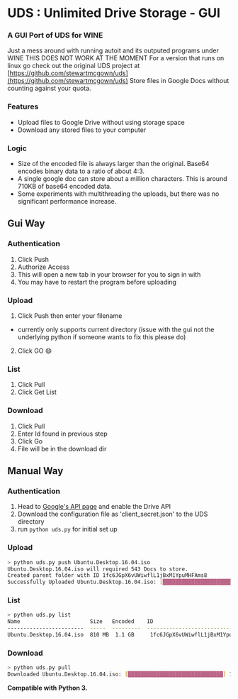 # UDS : Unlimited Drive Storage - GUI

### A GUI Port of UDS for WINE
Just a mess around with running autoit and its outputed programs under WINE
THIS DOES NOT WORK AT THE MOMENT
For a version that runs on linux go check out the original UDS project at [https://github.com/stewartmcgown/uds](https://github.com/stewartmcgown/uds)
Store files in Google Docs without counting against your quota.

### Features

- Upload files to Google Drive without using storage space
- Download any stored files to your computer

### Logic

- Size of the encoded file is always larger than the original. Base64 encodes binary data to a ratio of about 4:3.
- A single google doc can store about a million characters. This is around 710KB of base64 encoded data.
- Some experiments with multithreading the uploads, but there was no significant performance increase.


## Gui Way

### Authentication

1. Click Push
2. Authorize Access
3. This will open a new tab in your browser for you to sign in with
4. You may have to restart the program before uploading

### Upload

1. Click Push then enter your filename
- currently only supports current directory (issue with the gui not the underlying python if someone wants to fix this please do)
2. Click GO :smile:

### List

1. Click Pull
2. Click Get List

### Download

1. Click Pull
2. Enter Id found in previous step
3. Click Go
4. File will be in the download dir


## Manual Way

### Authentication

1. Head to [Google's API page](https://developers.google.com/drive/api/v3/quickstart/python) and enable the Drive API
2. Download the configuration file as 'client_secret.json' to the UDS directory
3. run `python uds.py` for initial set up

### Upload

```sh
> python uds.py push Ubuntu.Desktop.16.04.iso
Ubuntu.Desktop.16.04.iso will required 543 Docs to store.
Created parent folder with ID 1fc6JGpX6vUWiwflL1jBxM1YpuMHFAms8
Successfully Uploaded Ubuntu.Desktop.16.04.iso: [██████████████████████████████] 100%
```

### List

```sh
> python uds.py list
Name                      Size   Encoded    ID
------------------------  -----  ---------  ---------------------------------
Ubuntu.Desktop.16.04.iso  810 MB  1.1 GB     1fc6JGpX6vUWiwflL1jBxM1YpuMHFAms8
```

### Download

```sh
> python uds.py pull
Downloaded Ubuntu.Desktop.16.04.iso: [██████████████████████████████] 100%
```

**Compatible with Python 3.**
